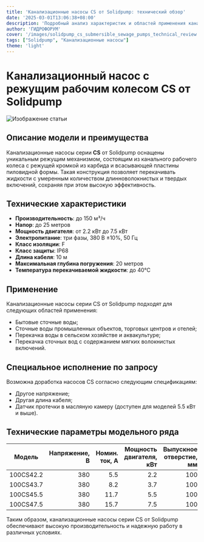 ```yaml
---
title: 'Канализационные насосы CS от Solidpump: технический обзор'
date: '2025-03-01T13:06:38+08:00'
description: 'Подробный анализ характеристик и областей применения канализационных насосов с режущим рабочим колесом от Solidpump.'
author: 'ГИДРОФОРУМ'
cover: '/images/solidpump_cs_submersible_sewage_pumps_technical_review.png'
tags: ["Solidpump", "Канализационные насосы"]
theme: 'light'
---
```


# Канализационный насос с режущим рабочим колесом CS от Solidpump

![Изображение статьи](/images/solidpump_cs_submersible_sewage_pumps_technical_review.png)

## Описание модели и преимущества
Канализационные насосы серии **CS** от Solidpump оснащены уникальным режущим механизмом, состоящим из канального рабочего колеса с режущей кромкой из карбида и всасывающей пластины пиловидной формы. Такая конструкция позволяет перекачивать жидкости с умеренным количеством длинноволокнистых и твердых включений, сохраняя при этом высокую эффективность.

## Технические характеристики
- **Производительность**: до 150 м³/ч
- **Напор**: до 25 метров
- **Мощность двигателя**: от 2.2 кВт до 7.5 кВт
- **Электропитание**: три фазы, 380 В ±10%, 50 Гц
- **Класс изоляции**: F
- **Класс защиты**: IP68
- **Длина кабеля**: 10 м
- **Максимальная глубина погружения**: 20 метров
- **Температура перекачиваемой жидкости**: до 40°С

## Применение
Канализационные насосы серии CS от Solidpump подходят для следующих областей применения:
- Бытовые сточные воды;
- Сточные воды промышленных объектов, торговых центров и отелей;
- Перекачка воды в сельском хозяйстве и аквакультуре;
- Перекачка сточных вод с содержанием мягких волокнистых включений.

## Специальное исполнение по запросу
Возможна доработка насосов CS согласно следующим спецификациям:
- Другое напряжение;
- Другая длина кабеля;
- Датчик протечки в масляную камеру (доступен для моделей 5.5 кВт и выше).

## Технические параметры модельного ряда

| Модель | Напряжение, В | Номин. ток, А | Мощность двигателя, кВт | Выпускное отверстие, мм | Номин. подача, м³/ч | Номин. напор, метров | Макс. подача, м³/ч | Макс. напор, метров | Свободный проход, мм |
|--------|--------------:|-------------:|-----------------------:|-------------------------:|--------------------:|---------------------:|-------------------:|-------------------:|-------------------:|
| 100CS42.2 |   380        |    5.5       |            2.2         |           100             |          50              |         7                 |           95                |          13                  |         50                     |
| 100CS43.7 |   380        |    8.2       |            3.7         |           100             |          50              |         12                |          125               |          16                  |         55                     |
| 100CS45.5 |   380        |    11.7      |            5.5         |           100             |          80              |         12                |          135               |          20                  |         55                     |
| 100CS47.5 |   380        |    15.7      |            7.5         |           100             |          80              |         15                |          150               |          24                  |         55                     |

Таким образом, канализационные насосы серии CS от Solidpump обеспечивают высокую производительность и надежную работу в различных условиях.